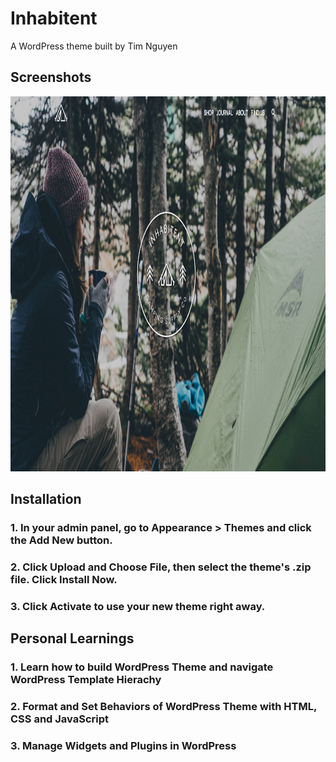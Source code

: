 # Inhabitent

A WordPress theme built by Tim Nguyen

## Screenshots

<img src="./screenshots/inhabitent.png" width="1200" height="600">

## Installation 
	
### 1. In your admin panel, go to Appearance > Themes and click the Add New button.
### 2. Click Upload and Choose File, then select the theme's .zip file. Click Install Now.
### 3. Click Activate to use your new theme right away.

## Personal Learnings 

### 1. Learn how to build WordPress Theme and navigate WordPress Template Hierachy
### 2. Format and Set Behaviors of WordPress Theme with HTML, CSS and JavaScript
### 3. Manage Widgets and Plugins in WordPress

